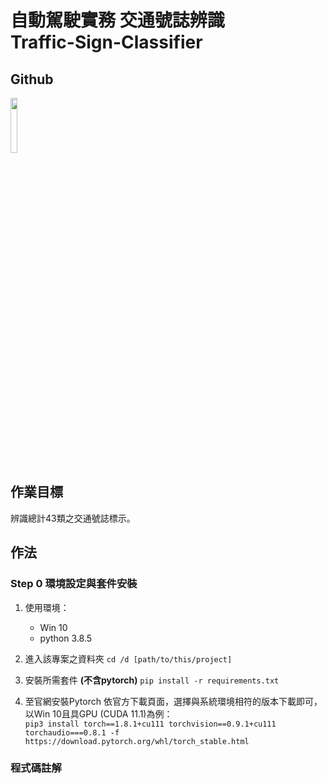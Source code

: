 # 自動駕駛實務 交通號誌辨識<br />Traffic-Sign-Classifier

## Github

[<img src=https://i.imgur.com/3aZfqpy.png width=15%>](https://github.com/Abner0627/Traffic-Sign-Classifier)

## 作業目標

辨識總計43類之交通號誌標示。

## 作法

### Step 0 環境設定與套件安裝

1. 使用環境：  
    * Win 10 
    * python 3.8.5

2. 進入該專案之資料夾
`cd /d [path/to/this/project]`

3. 安裝所需套件 **(不含pytorch)**
`pip install -r requirements.txt`

4. 至官網安裝Pytorch
依官方下載頁面，選擇與系統環境相符的版本下載即可，\
以Win 10且具GPU (CUDA 11.1)為例：\
`pip3 install torch==1.8.1+cu111 torchvision==0.9.1+cu111 torchaudio===0.8.1 -f https://download.pytorch.org/whl/torch_stable.html`

### 程式碼註解